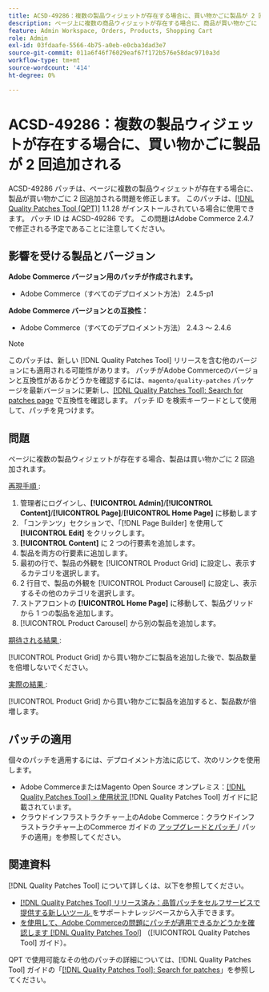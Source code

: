 ```yaml
---
title: ACSD-49286：複数の製品ウィジェットが存在する場合に、買い物かごに製品が 2 回追加される
description: ページ上に複数の商品ウィジェットが存在する場合に、商品が買い物かごに 2 回追加されるAdobe Commerceの問題を修正するために、ACSD-49286 パッチを適用します。
feature: Admin Workspace, Orders, Products, Shopping Cart
role: Admin
exl-id: 03fdaafe-5566-4b75-a0eb-e0cba3dad3e7
source-git-commit: 011a6f46f76029eaf67f172b576e58dac9710a3d
workflow-type: tm+mt
source-wordcount: '414'
ht-degree: 0%

---
```


# ACSD-49286：複数の製品ウィジェットが存在する場合に、買い物かごに製品が 2 回追加される

ACSD-49286 パッチは、ページに複数の製品ウィジェットが存在する場合に、製品が買い物かごに 2 回追加される問題を修正します。 このパッチは、[[!DNL Quality Patches Tool (QPT)]](https://experienceleague.adobe.com/en/docs/commerce-operations/tools/quality-patches-tool/quality-patches-tool-to-self-serve-quality-patches) 1.1.28 がインストールされている場合に使用できます。 パッチ ID は ACSD-49286 です。 この問題はAdobe Commerce 2.4.7 で修正される予定であることに注意してください。

## 影響を受ける製品とバージョン

**Adobe Commerce バージョン用のパッチが作成されます。**

* Adobe Commerce（すべてのデプロイメント方法） 2.4.5-p1

**Adobe Commerce バージョンとの互換性：**

* Adobe Commerce（すべてのデプロイメント方法） 2.4.3 ～ 2.4.6

>[!NOTE]
>
>このパッチは、新しい [!DNL Quality Patches Tool] リリースを含む他のバージョンにも適用される可能性があります。 パッチがAdobe Commerceのバージョンと互換性があるかどうかを確認するには、`magento/quality-patches` パッケージを最新バージョンに更新し、[[!DNL Quality Patches Tool]: Search for patches page](https://experienceleague.adobe.com/tools/commerce-quality-patches/index.html) で互換性を確認します。 パッチ ID を検索キーワードとして使用して、パッチを見つけます。

## 問題

ページに複数の製品ウィジェットが存在する場合、製品は買い物かごに 2 回追加されます。

<u> 再現手順 </u>:

1. 管理者にログインし、**[!UICONTROL Admin]**/**[!UICONTROL Content]**/**[!UICONTROL Page]**/**[!UICONTROL Home Page]** に移動します
1. 「コンテンツ」セクションで、「[!DNL Page Builder] を使用して **[!UICONTROL Edit]** をクリックします。
1. **[!UICONTROL Content]** に 2 つの行要素を追加します。
1. 製品を両方の行要素に追加します。
1. 最初の行で、製品の外観を [!UICONTROL Product Grid] に設定し、表示するカテゴリを選択します。
1. 2 行目で、製品の外観を [!UICONTROL Product Carousel] に設定し、表示するその他のカテゴリを選択します。
1. ストアフロントの **[!UICONTROL Home Page]** に移動して、製品グリッドから 1 つの製品を追加します。
1. [!UICONTROL Product Carousel] から別の製品を追加します。

<u> 期待される結果 </u>:

[!UICONTROL Product Grid] から買い物かごに製品を追加した後で、製品数量を倍増しないでください。

<u> 実際の結果 </u>:

[!UICONTROL Product Grid] から買い物かごに製品を追加すると、製品数が倍増します。

## パッチの適用

個々のパッチを適用するには、デプロイメント方法に応じて、次のリンクを使用します。

* Adobe CommerceまたはMagento Open Source オンプレミス：[[!DNL Quality Patches Tool] > 使用状況 ](/help/tools/quality-patches-tool/usage.md)[!DNL Quality Patches Tool] ガイドに記載されています。
* クラウドインフラストラクチャー上のAdobe Commerce：クラウドインフラストラクチャー上のCommerce ガイドの [ アップグレードとパッチ ](https://experienceleague.adobe.com/docs/commerce-cloud-service/user-guide/develop/upgrade/apply-patches.html)/ パッチの適用」を参照してください。 

## 関連資料

[!DNL Quality Patches Tool] について詳しくは、以下を参照してください。

* [[!DNL Quality Patches Tool]  リリース済み：品質パッチをセルフサービスで提供する新しいツール ](https://experienceleague.adobe.com/en/docs/commerce-operations/tools/quality-patches-tool/quality-patches-tool-to-self-serve-quality-patches) をサポートナレッジベースから入手できます。
* [ を使用して、Adobe Commerceの問題にパッチが適用できるかどうかを確認します  [!DNL Quality Patches Tool]](/help/tools/quality-patches-tool/patches-available-in-qpt/check-patch-for-magento-issue-with-magento-quality-patches.md) （[!UICONTROL Quality Patches Tool] ガイド）。


QPT で使用可能なその他のパッチの詳細については、[!DNL Quality Patches Tool] ガイドの「[[!DNL Quality Patches Tool]: Search for patches](https://experienceleague.adobe.com/tools/commerce-quality-patches/index.html)」を参照してください。
